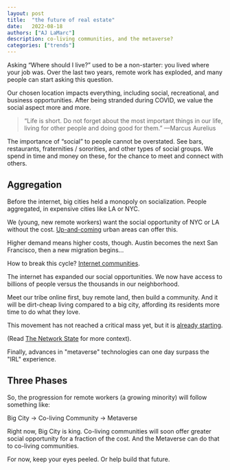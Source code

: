 ```yaml
---
layout: post
title:  "the future of real estate"
date:   2022-08-18
authors: ["AJ LaMarc"]
description: co-living communities, and the metaverse?
categories: ["trends"]
---
```

Asking “Where should I live?” used to be a non-starter: you lived where your job was. Over the last two years, remote work has exploded, and many people can start asking this question. 

Our chosen location impacts everything, including social, recreational, and business opportunities. After being stranded during COVID, we value the social aspect more and more. 

<blockquote>
    “Life is short. Do not forget about the most important things in our life, living for other people and doing good for them.” —Marcus Aurelius
</blockquote>

The importance of “social” to people cannot be overstated. See bars, restaurants, fraternities / sororities, and other types of social groups. We spend in time and money on these, for the chance to meet and connect with others.

## Aggregation

Before the internet, big cities held a monopoly on socialization.  People aggregated, in expensive cities like LA or NYC.  

We (young, new remote workers) want the social opportunity of NYC or LA without the cost. [Up-and-coming](https://www.businessofbusiness.com/articles/silicon-valley-tech-hub-hiring-cities-nashville-austin-denver/) urban areas can offer this.

Higher demand means higher costs, though.  Austin becomes the next San Francisco, then a new migration begins...

How to break this cycle? [Internet communities](https://thenetworkstate.com/the-network-state-in-one-sentence).

The internet has expanded our social opportunities. We now have access to billions of people versus the thousands in our neighborhood. 

Meet our tribe online first, buy remote land, then build a community.  And it will be dirt-cheap living compared to a big city, affording its residents more time to do what they love.

This movement has not reached a critical mass yet, but it is [already starting](https://www.startupcitiesmap.com/map).

(Read [The Network State](https://thenetworkstate.com/) for more context).

Finally, advances in "metaverse" technologies can one day surpass the "IRL" experience.

## Three Phases

So, the progression for remote workers (a growing minority) will follow something like:

Big City → Co-living Community → Metaverse

Right now, Big City is king.  Co-living communities will soon offer greater social opportunity for a fraction of the cost. And the Metaverse can do that to co-living communities.

For now, keep your eyes peeled. Or help build that future.